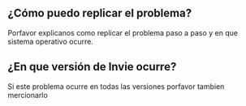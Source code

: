 ## ¿Cómo puedo replicar el problema?
Porfavor explicanos como replicar el problema paso a paso y en que sistema operativo ocurre.
## ¿En que versión de Invie ocurre?
Si este problema ocurre en todas las versiones porfavor tambien mercionarlo
